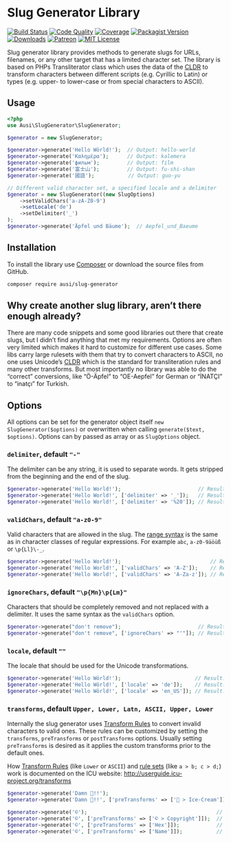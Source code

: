Slug Generator Library
======================

[![Build Status](https://img.shields.io/travis/ausi/slug-generator/master.svg?style=flat-square)](https://travis-ci.org/ausi/slug-generator/branches)
[![Code Quality](https://img.shields.io/scrutinizer/g/ausi/slug-generator/master.svg?style=flat-square)](https://scrutinizer-ci.com/g/ausi/slug-generator/)
[![Coverage](https://img.shields.io/coveralls/ausi/slug-generator/master.svg?style=flat-square)](https://coveralls.io/github/ausi/slug-generator)
[![Packagist Version](https://img.shields.io/packagist/v/ausi/slug-generator.svg?style=flat-square)](https://packagist.org/packages/ausi/slug-generator)
[![Downloads](https://img.shields.io/packagist/dt/ausi/slug-generator.svg?style=flat-square)](https://packagist.org/packages/ausi/slug-generator)
[![Patreon](https://img.shields.io/badge/Donate%20on-Patreon-lightgrey.svg?style=flat-square&colorB=F96854)](https://www.patreon.com/ausi)
[![MIT License](https://img.shields.io/github/license/ausi/slug-generator.svg?style=flat-square)](https://github.com/ausi/slug-generator/blob/master/LICENSE)

Slug generator library provides methods to generate slugs
for URLs, filenames, or any other target that has a limited character set.
The library is based on PHPs Transliterator class which uses the data of the [CLDR][]
to transform characters between different scripts (e.g. Cyrillic to Latin)
or types (e.g. upper- to lower-case or from special characters to ASCII).

Usage
-----

```php
<?php
use Ausi\SlugGenerator\SlugGenerator;

$generator = new SlugGenerator;

$generator->generate('Hello Wörld!');  // Output: hello-world
$generator->generate('Καλημέρα');      // Output: kalemera
$generator->generate('фильм');         // Output: film
$generator->generate('富士山');         // Output: fu-shi-shan
$generator->generate('國語');           // Output: guo-yu

// Different valid character set, a specified locale and a delimiter
$generator = new SlugGenerator((new SlugOptions)
    ->setValidChars('a-zA-Z0-9')
    ->setLocale('de')
    ->setDelimiter('_')
);
$generator->generate('Äpfel und Bäume');  // Aepfel_und_Baeume
```

Installation
------------

To install the library use [Composer][] or download the source files from GitHub.

```sh
composer require ausi/slug-generator
```

Why create another slug library, aren’t there enough already?
-------------------------------------------------------------

There are many code snippets and some good libraries out there that create slugs,
but I didn’t find anything that met my requirements.
Options are often very limited which makes it hard to customize for different use cases.
Some libs carry large rulesets with them that try to convert characters to ASCII,
no one uses Unicode’s [CLDR][]
which is the standard for transliteration rules and many other transforms.
But most importantly no library was able to do the “correct” conversions,
like “Ö-Äpfel” to “OE-Aepfel” for German or “İNATÇI” to “inatçı” for Turkish.

Options
-------

All options can be set for the generator object itself `new SlugGenerator($options)`
or overwritten when calling `generate($text, $options)`.
Options can by passed as array or as `SlugOptions` object.

### `delimiter`, default `"-"`

The delimiter can be any string, it is used to separate words.
It gets stripped from the beginning and the end of the slug.

```php
$generator->generate('Hello World!');                         // Result: hello-world
$generator->generate('Hello World!', ['delimiter' => '_']);   // Result: hello_world
$generator->generate('Hello World!', ['delimiter' => '%20']); // Result: hello%20world
```

### `validChars`, default `"a-z0-9"`

Valid characters that are allowed in the slug.
The [range syntax][] is the same as in character classes of regular expressions.
For example `abc`, `a-z0-9äöüß` or `\p{Ll}\-_`.

```php
$generator->generate('Hello World!');                             // Result: hello-world
$generator->generate('Hello World!', ['validChars' => 'A-Z']);    // Result: HELLO-WORLD
$generator->generate('Hello World!', ['validChars' => 'A-Za-z']); // Result: Hello-World
```

### `ignoreChars`, default `"\p{Mn}\p{Lm}"`

Characters that should be completely removed and not replaced with a delimiter.
It uses the same syntax as the `validChars` option.

```php
$generator->generate("don't remove");                         // Result: don-t-remove
$generator->generate("don't remove", ['ignoreChars' => "'"]); // Result: dont-remove
```

### `locale`, default `""`

The locale that should be used for the Unicode transformations.

```php
$generator->generate('Hello Wörld!');                        // Result: hello-world
$generator->generate('Hello Wörld!', ['locale' => 'de']);    // Result: hello-woerld
$generator->generate('Hello Wörld!', ['locale' => 'en_US']); // Result: hello-world
```

### `transforms`, default `Upper, Lower, Latn, ASCII, Upper, Lower`

Internally the slug generator uses [Transform Rules][]
to convert invalid characters to valid ones.
These rules can be customized
by setting the `transforms`, `preTransforms` or `postTransforms` options.
Usually setting `preTransforms` is desired
as it applies the custom transforms
prior to the default ones.

How [Transform Rules][] (like `Lower` or `ASCII`)
and [rule sets][] (like `a > b; c > d;`) work
is documented on the ICU website:
<http://userguide.icu-project.org/transforms>

```php
$generator->generate('Damn 💩!!');                                           // Result: damn
$generator->generate('Damn 💩!!', ['preTransforms' => ['💩 > Ice-Cream']]);  // Result: damn-ice-cream

$generator->generate('©');                                          // Result: c
$generator->generate('©', ['preTransforms' => ['© > Copyright']]);  // Result: copyright
$generator->generate('©', ['preTransforms' => ['Hex']]);            // Result: u00a9
$generator->generate('©', ['preTransforms' => ['Name']]);           // Result: n-copyright-sign
```

[CLDR]: http://cldr.unicode.org/ "Unicode Common Locale Data Repository"
[Composer]: https://getcomposer.org/
[range syntax]: http://www.regular-expressions.info/charclass.html
[Transform Rules]: http://userguide.icu-project.org/transforms/general
[rule sets]: http://userguide.icu-project.org/transforms/general/rules
